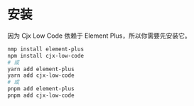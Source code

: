 # 安装

因为 Cjx Low Code 依赖于 Element Plus，所以你需要先安装它。

```bash
nmp install element-plus
npm install cjx-low-code
# 或
yarn add element-plus
yarn add cjx-low-code
# 或
pnpm add element-plus
pnpm add cjx-low-code
```
